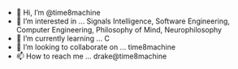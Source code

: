 - 👋 Hi, I’m @time8machine
- 👀 I’m interested in ... Signals Intelligence, Software Engineering, Computer Engineering, Philosophy of Mind, Neurophilosophy
- 🌱 I’m currently learning ... C
- 💞️ I’m looking to collaborate on ... time8machine
- 📫 How to reach me ... drake@time8machine 

<!---
qua·li·a/time8machine is a ✨ special ✨ repository because its `README.md` (this file) appears on your GitHub profile.
You can click the Preview link to take a look at your changes.
--->
